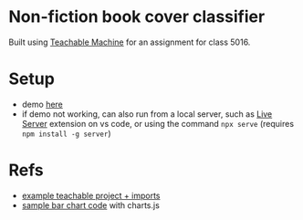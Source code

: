 # Non-fiction book cover classifier

Built using [Teachable Machine](https://teachablemachine.withgoogle.com/) for an assignment for class 5016.

# Setup

- demo [here](https://nohakareem.github.io/Non-fiction-classifier/)
- if demo not working, can also run from a local server, such as [Live Server](https://marketplace.visualstudio.com/items?itemName=ritwickdey.LiveServer) extension on vs code, or using the command `npx serve` (requires `npm install -g server`)

# Refs
- [example teachable project + imports](https://github.com/CodingTrain/website/blob/main/TeachableMachine/1-teachable-machine/P5/index.html)
- [sample bar chart code](https://code.tutsplus.com/tutorials/getting-started-with-chartjs-line-and-bar-charts--cms-28384) with charts.js
